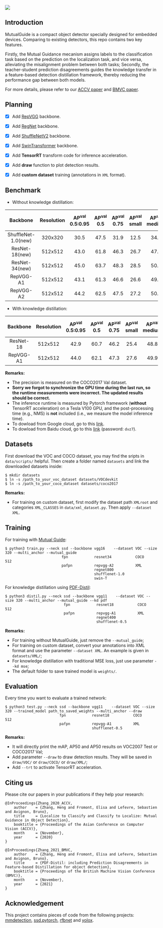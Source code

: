<img align="center" src="https://github.com/zhangheng19931123/MutualGuide/blob/master/doc/mg.svg">

## Introduction
MutualGuide is a compact object detector specially designed for embedded devices. Comparing to existing detectors, this repo contains two key features. 

Firstly, the Mutual Guidance mecanism assigns labels to the classification task based on the prediction on the localization task, and vice versa, alleviating the misalignment problem between both tasks; Secondly, the teacher-student prediction disagreements guides the knowledge transfer in a feature-based detection distillation framework, thereby reducing the performance gap between both models.

For more details, please refer to our [ACCV paper](https://openaccess.thecvf.com/content/ACCV2020/html/Zhang_Localize_to_Classify_and_Classify_to_Localize_Mutual_Guidance_in_ACCV_2020_paper.html) and [BMVC paper](https://www.bmvc2021.com/).

## Planning
- [x] Add [RepVGG](https://arxiv.org/abs/2101.03697) backbone.
- [x] Add [RegNet](https://arxiv.org/abs/2003.13678) backbone.
- [x] Add [ShuffleNetV2](https://arxiv.org/abs/1807.11164) backbone.
- [x] Add [SwinTransformer](https://arxiv.org/abs/2103.14030) backbone.
- [x] Add **TensorRT** transform code for inference acceleration.
- [x] Add **draw** function to plot detection results.
- [x] Add **custom dataset** training (annotations in `XML` format).


## Benchmark

- Without knowledge distillation:


| **Backbone** | **Resolution** | **AP<sup>val**<br>0.5:0.95 | **AP<sup>val**<br>0.5 | **AP<sup>val**<br>0.75 | **AP<sup>val**<br>small | **AP<sup>val**<br>medium | **AP<sup>val**<br>large | **Speed V100**<br>(ms) |
|:------------:|:--------------:|:--------------------------:|:---------------------:|:----------------------:|:-----------------------:|:------------------------:|:-----------------------:|:----------------------:|
| ShuffleNet-1.0(new) | 320x320      | 30.5 | 47.5 | 31.9 | 12.5 | 34.2 | 46.0 | 8 |
| ResNet-18(new) | 512x512      | 43.0 | 61.8 | 46.3 | 26.7 | 47.9 | 56.4 | 12 |
| ResNet-34(new) | 512x512      | 45.0 | 63.7 | 48.3 | 28.5 | 50.1 | 59.7 | 16 |
| RepVGG-A1      | 512x512      | 43.1 | 61.3 | 46.6 | 26.6 | 49.3 | 55.9 | 12 |
| RepVGG-A2      | 512x512      | 44.2 | 62.5 | 47.5 | 27.2 | 50.3 | 57.2 | 18 |



- With knowledge distillation:

| **Backbone** | **Resolution** | **AP<sup>val**<br>0.5:0.95 | **AP<sup>val**<br>0.5 | **AP<sup>val**<br>0.75 | **AP<sup>val**<br>small | **AP<sup>val**<br>medium | **AP<sup>val**<br>large | **Speed V100**<br>(ms) |
|:------------:|:--------------:|:--------------------------:|:---------------------:|:----------------------:|:-----------------------:|:------------------------:|:-----------------------:|:----------------------:|
| ResNet-18      | 512x512      | 42.9 | 60.7 | 46.2 | 25.4 | 48.8 | 57.2 | 12 |
| RepVGG-A1      | 512x512      | 44.0 | 62.1 | 47.3 | 27.6 | 49.9 | 57.9 | 12 |

**Remarks:**

- The precision is measured on the COCO2017 Val dataset. 
- **Sorry we forgot to synchronize the GPU time during the last run, so the runtime measurements were incorrect. The updated results should be correct.**
- The inference runtime is measured by Pytorch framework (**without** TensorRT acceleration) on a Tesla V100 GPU, and the post-processing time (e.g., NMS) is **not** included (i.e., we measure the model inference time).
- To dowload from Google cloud, go to this [link](https://drive.google.com/drive/folders/1ZNfhY1Znvg7BBZV6qCTM3DCQLjTt7mgM?usp=sharing).
- To dowload from Baidu cloud, go to this [link](https://pan.baidu.com/s/1G9KbNmbwteiE4a2yb-JiXg) (password: `dvz7`).



## Datasets

First download the VOC and COCO dataset, you may find the sripts in `data/scripts/` helpful.
Then create a folder named `datasets` and link the downloaded datasets inside:

```Shell
$ mkdir datasets
$ ln -s /path_to_your_voc_dataset datasets/VOCdevkit
$ ln -s /path_to_your_coco_dataset datasets/coco2017
```
**Remarks:**

- For training on custom dataset, first modify the dataset path `XMLroot` and categories `XML_CLASSES` in `data/xml_dataset.py`. Then apply `--dataset XML`.

## Training

For training with [Mutual Guide](https://openaccess.thecvf.com/content/ACCV2020/html/Zhang_Localize_to_Classify_and_Classify_to_Localize_Mutual_Guidance_in_ACCV_2020_paper.html):
```Shell
$ python3 train.py --neck ssd --backbone vgg16    --dataset VOC --size 320 --multi_anchor --mutual_guide
                          fpn            resnet34           COCO       512
                          pafpn          repvgg-A2          XML
                                         regnet800
                                         shufflenet-1.0
                                         swin-T
```

For knowledge distillation using [PDF-Distil](https://www.bmvc2021.com/):
```Shell
$ python3 distil.py --neck ssd --backbone vgg11    --dataset VOC --size 320 --multi_anchor --mutual_guide --kd pdf
                           fpn            resnet18           COCO       512
                           pafpn          repvgg-A1          XML
                                          regnet400
                                          shufflenet-0.5
```

**Remarks:**

- For training without MutualGuide, just remove the `--mutual_guide`;
- For training on custom dataset, convert your annotations into XML format and use the parameter `--dataset XML`. An example is given in `datasets/XML/`;
- For knowledge distillation with traditional MSE loss, just use parameter `--kd mse`;
- The default folder to save trained model is `weights/`.

## Evaluation

Every time you want to evaluate a trained network:
```Shell
$ python3 test.py --neck ssd --backbone vgg11    --dataset VOC --size 320 --trained_model path_to_saved_weights --multi_anchor --draw
                         fpn            resnet18           COCO       512
                         pafpn          repvgg-A1          XML
                                        shufflenet-0.5
```

**Remarks:**

- It will directly print the mAP, AP50 and AP50 results on VOC2007 Test or COCO2017 Val;
- Add parameter `--draw` to draw detection results. They will be saved in `draw/VOC/` or `draw/COCO/` or `draw/XML/`;
- Add `--trt` to activate TensorRT acceleration.

## Citing us

Please cite our papers in your publications if they help your research:

    @InProceedings{Zhang_2020_ACCV,
        author    = {Zhang, Heng and Fromont, Elisa and Lefevre, Sebastien and Avignon, Bruno},
        title     = {Localize to Classify and Classify to Localize: Mutual Guidance in Object Detection},
        booktitle = {Proceedings of the Asian Conference on Computer Vision (ACCV)},
        month     = {November},
        year      = {2020}
    }

    @InProceedings{Zhang_2021_BMVC,
        author    = {Zhang, Heng and Fromont, Elisa and Lefevre, Sebastien and Avignon, Bruno},
        title     = {PDF-Distil: including Prediction Disagreements in Feature-based Distillation for object detection},
        booktitle = {Proceedings of the British Machine Vision Conference (BMVC)},
        month     = {November},
        year      = {2021}
    }

## Acknowledgement

This project contains pieces of code from the following projects: [mmdetection](https://github.com/open-mmlab/mmdetection), [ssd.pytorch](https://github.com/amdegroot/ssd.pytorch), [rfbnet](https://github.com/ruinmessi/RFBNet) and [yolox](https://github.com/Megvii-BaseDetection/YOLOX).
